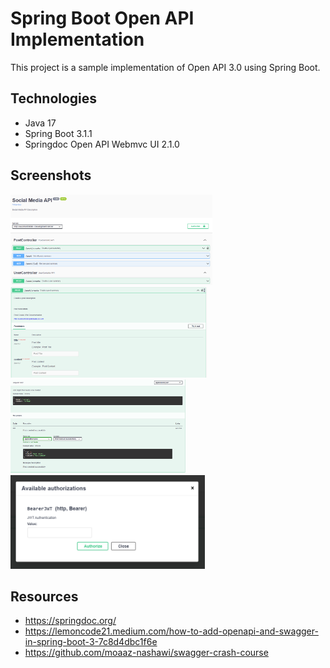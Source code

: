 # Spring Boot Open API Implementation

This project is a sample implementation of Open API 3.0 using Spring Boot.

## Technologies
- Java 17
- Spring Boot 3.1.1
- Springdoc Open API Webmvc UI 2.1.0

## Screenshots

<img src="./assets/example_1.PNG" height="145">
<img src="./assets/example_2.PNG" height="145">
<img src="./assets/example_3.PNG" height="150">
<img src="./assets/example_4.PNG" height="150">

## Resources

- https://springdoc.org/
- https://lemoncode21.medium.com/how-to-add-openapi-and-swagger-in-spring-boot-3-7c8d4dbc1f6e
- https://github.com/moaaz-nashawi/swagger-crash-course